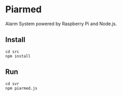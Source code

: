 Piarmed
=======

Alarm System powered by Raspberry Pi and Node.js.

Install
-------
    cd src
    npm install

Run
---
    cd svr
    npm piarmed.js


